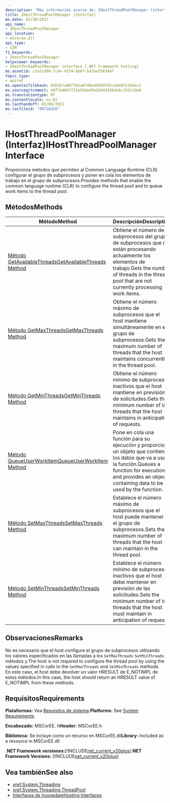 ```yaml
---
description: 'Más información acerca de: IHostThreadPoolManager (interfaz)'
title: IHostThreadPoolManager (Interfaz)
ms.date: 03/30/2017
api_name:
- IHostThreadPoolManager
api_location:
- mscoree.dll
api_type:
- COM
f1_keywords:
- IHostThreadPoolManager
helpviewer_keywords:
- IHostThreadPoolManager interface [.NET Framework hosting]
ms.assetid: c3a2cd90-7c4e-4374-bb87-b41befb8344f
topic_type:
- apiref
ms.openlocfilehash: 0361b7a08f781a8748e43959f65ce0e9f21bbac1
ms.sourcegitcommit: ddf7edb67715a5b9a45e3dd44536dabc153c1de0
ms.translationtype: MT
ms.contentlocale: es-ES
ms.lasthandoff: 02/06/2021
ms.locfileid: "99728426"
---
```

# <a name="ihostthreadpoolmanager-interface"></a><span data-ttu-id="080ab-103">IHostThreadPoolManager (Interfaz)</span><span class="sxs-lookup"><span data-stu-id="080ab-103">IHostThreadPoolManager Interface</span></span>

<span data-ttu-id="080ab-104">Proporciona métodos que permiten al Common Language Runtime (CLR) configurar el grupo de subprocesos y poner en cola los elementos de trabajo en el grupo de subprocesos.</span><span class="sxs-lookup"><span data-stu-id="080ab-104">Provides methods that enable the common language runtime (CLR) to configure the thread pool and to queue work items to the thread pool.</span></span>  
  
## <a name="methods"></a><span data-ttu-id="080ab-105">Métodos</span><span class="sxs-lookup"><span data-stu-id="080ab-105">Methods</span></span>  
  
|<span data-ttu-id="080ab-106">Método</span><span class="sxs-lookup"><span data-stu-id="080ab-106">Method</span></span>|<span data-ttu-id="080ab-107">Descripción</span><span class="sxs-lookup"><span data-stu-id="080ab-107">Description</span></span>|  
|------------|-----------------|  
|[<span data-ttu-id="080ab-108">Método GetAvailableThreads</span><span class="sxs-lookup"><span data-stu-id="080ab-108">GetAvailableThreads Method</span></span>](ihostthreadpoolmanager-getavailablethreads-method.md)|<span data-ttu-id="080ab-109">Obtiene el número de subprocesos del grupo de subprocesos que no están procesando actualmente los elementos de trabajo.</span><span class="sxs-lookup"><span data-stu-id="080ab-109">Gets the number of threads in the thread pool that are not currently processing work items.</span></span>|  
|[<span data-ttu-id="080ab-110">Método GetMaxThreads</span><span class="sxs-lookup"><span data-stu-id="080ab-110">GetMaxThreads Method</span></span>](ihostthreadpoolmanager-getmaxthreads-method.md)|<span data-ttu-id="080ab-111">Obtiene el número máximo de subprocesos que el host mantiene simultáneamente en el grupo de subprocesos.</span><span class="sxs-lookup"><span data-stu-id="080ab-111">Gets the maximum number of threads that the host maintains concurrently in the thread pool.</span></span>|  
|[<span data-ttu-id="080ab-112">Método GetMinThreads</span><span class="sxs-lookup"><span data-stu-id="080ab-112">GetMinThreads Method</span></span>](ihostthreadpoolmanager-getminthreads-method.md)|<span data-ttu-id="080ab-113">Obtiene el número mínimo de subprocesos inactivos que el host mantiene en previsión de solicitudes.</span><span class="sxs-lookup"><span data-stu-id="080ab-113">Gets the minimum number of idle threads that the host maintains in anticipation of requests.</span></span>|  
|[<span data-ttu-id="080ab-114">Método QueueUserWorkItem</span><span class="sxs-lookup"><span data-stu-id="080ab-114">QueueUserWorkItem Method</span></span>](ihostthreadpoolmanager-queueuserworkitem-method.md)|<span data-ttu-id="080ab-115">Pone en cola una función para su ejecución y proporciona un objeto que contiene los datos que va a usar la función.</span><span class="sxs-lookup"><span data-stu-id="080ab-115">Queues a function for execution, and provides an object containing data to be used by the function.</span></span>|  
|[<span data-ttu-id="080ab-116">Método SetMaxThreads</span><span class="sxs-lookup"><span data-stu-id="080ab-116">SetMaxThreads Method</span></span>](ihostthreadpoolmanager-setmaxthreads-method.md)|<span data-ttu-id="080ab-117">Establece el número máximo de subprocesos que el host puede mantener en el grupo de subprocesos.</span><span class="sxs-lookup"><span data-stu-id="080ab-117">Sets the maximum number of threads that the host can maintain in the thread pool.</span></span>|  
|[<span data-ttu-id="080ab-118">Método SetMinThreads</span><span class="sxs-lookup"><span data-stu-id="080ab-118">SetMinThreads Method</span></span>](ihostthreadpoolmanager-setminthreads-method.md)|<span data-ttu-id="080ab-119">Establece el número mínimo de subprocesos inactivos que el host debe mantener en previsión de las solicitudes.</span><span class="sxs-lookup"><span data-stu-id="080ab-119">Sets the minimum number of idle threads that the host must maintain in anticipation of requests.</span></span>|  
  
## <a name="remarks"></a><span data-ttu-id="080ab-120">Observaciones</span><span class="sxs-lookup"><span data-stu-id="080ab-120">Remarks</span></span>  

 <span data-ttu-id="080ab-121">No es necesario que el host configure el grupo de subprocesos utilizando los valores especificados en las llamadas a los `SetMaxThreads` `SetMinThreads` métodos y.</span><span class="sxs-lookup"><span data-stu-id="080ab-121">The host is not required to configure the thread pool by using the values specified in calls to the `SetMaxThreads` and `SetMinThreads` methods.</span></span> <span data-ttu-id="080ab-122">En este caso, el host debe devolver un valor HRESULT de E_NOTIMPL de estos métodos.</span><span class="sxs-lookup"><span data-stu-id="080ab-122">In this case, the host should return an HRESULT value of E_NOTIMPL from these methods.</span></span>  
  
## <a name="requirements"></a><span data-ttu-id="080ab-123">Requisitos</span><span class="sxs-lookup"><span data-stu-id="080ab-123">Requirements</span></span>  

 <span data-ttu-id="080ab-124">**Plataformas:** Vea [Requisitos de sistema](../../get-started/system-requirements.md).</span><span class="sxs-lookup"><span data-stu-id="080ab-124">**Platforms:** See [System Requirements](../../get-started/system-requirements.md).</span></span>  
  
 <span data-ttu-id="080ab-125">**Encabezado:** MSCorEE. h</span><span class="sxs-lookup"><span data-stu-id="080ab-125">**Header:** MSCorEE.h</span></span>  
  
 <span data-ttu-id="080ab-126">**Biblioteca:** Se incluye como un recurso en MSCorEE.dll</span><span class="sxs-lookup"><span data-stu-id="080ab-126">**Library:** Included as a resource in MSCorEE.dll</span></span>  
  
 <span data-ttu-id="080ab-127">**.NET Framework versiones:**[!INCLUDE[net_current_v20plus](../../../../includes/net-current-v20plus-md.md)]</span><span class="sxs-lookup"><span data-stu-id="080ab-127">**.NET Framework Versions:** [!INCLUDE[net_current_v20plus](../../../../includes/net-current-v20plus-md.md)]</span></span>  
  
## <a name="see-also"></a><span data-ttu-id="080ab-128">Vea también</span><span class="sxs-lookup"><span data-stu-id="080ab-128">See also</span></span>

- <xref:System.Threading>
- <xref:System.Threading.ThreadPool>
- [<span data-ttu-id="080ab-129">Interfaces de hospedaje</span><span class="sxs-lookup"><span data-stu-id="080ab-129">Hosting Interfaces</span></span>](hosting-interfaces.md)
